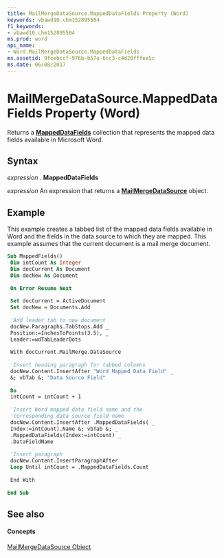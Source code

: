 ```yaml
---
title: MailMergeDataSource.MappedDataFields Property (Word)
keywords: vbawd10.chm152895504
f1_keywords:
- vbawd10.chm152895504
ms.prod: word
api_name:
- Word.MailMergeDataSource.MappedDataFields
ms.assetid: 9fcebccf-976b-b57a-6cc3-c4d20fffea5c
ms.date: 06/08/2017
---
```



# MailMergeDataSource.MappedDataFields Property (Word)

Returns a **[MappedDataFields](mappeddatafields-object-word.md)** collection that represents the mapped data fields available in Microsoft Word.


## Syntax

 _expression_ . **MappedDataFields**

 _expression_ An expression that returns a **[MailMergeDataSource](mailmergedatasource-object-word.md)** object.


## Example

This example creates a tabbed list of the mapped data fields available in Word and the fields in the data source to which they are mapped. This example assumes that the current document is a mail merge document.


```vb
Sub MappedFields() 
 Dim intCount As Integer 
 Dim docCurrent As Document 
 Dim docNew As Document 
 
 On Error Resume Next 
 
 Set docCurrent = ActiveDocument 
 Set docNew = Documents.Add 
 
 'Add leader tab to new document 
 docNew.Paragraphs.TabStops.Add _ 
 Position:=InchesToPoints(3.5), _ 
 Leader:=wdTabLeaderDots 
 
 With docCurrent.MailMerge.DataSource 
 
 'Insert heading paragraph for tabbed columns 
 docNew.Content.InsertAfter "Word Mapped Data Field" _ 
 &; vbTab &; "Data Source Field" 
 
 Do 
 intCount = intCount + 1 
 
 'Insert Word mapped data field name and the 
 'corresponding data source field name 
 docNew.Content.InsertAfter .MappedDataFields( _ 
 Index:=intCount).Name &; vbTab &; _ 
 .MappedDataFields(Index:=intCount) _ 
 .DataFieldName 
 
 'Insert paragraph 
 docNew.Content.InsertParagraphAfter 
 Loop Until intCount = .MappedDataFields.Count 
 
 End With 
 
End Sub
```


## See also


#### Concepts


[MailMergeDataSource Object](mailmergedatasource-object-word.md)

